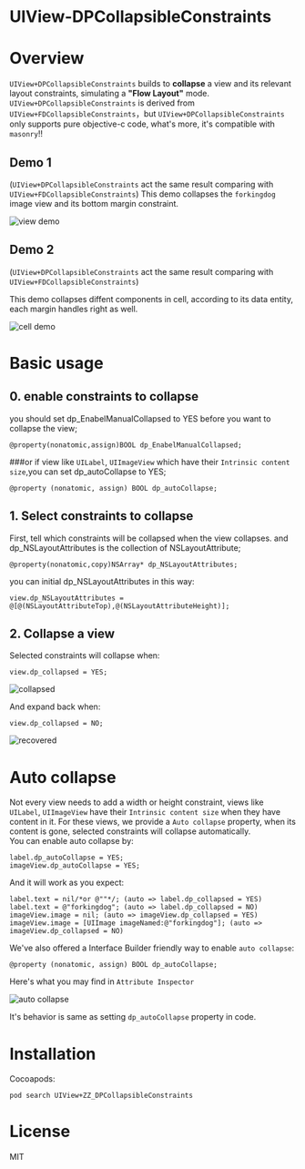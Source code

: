 # UIView-DPCollapsibleConstraints

# Overview
`UIView+DPCollapsibleConstraints` builds to **collapse** a view and its relevant layout constraints, simulating a **"Flow Layout"** mode.
`UIView+DPCollapsibleConstraints` is derived from `UIView+FDCollapsibleConstraints`，but `UIView+DPCollapsibleConstraints` only supports pure objective-c code, what's more, it's compatible with `masonry`!!

## Demo 1
(`UIView+DPCollapsibleConstraints` act the same result comparing with `UIView+FDCollapsibleConstraints`)
This demo collapses the `forkingdog` image view and its bottom margin constraint.  

![view demo](https://github.com/forkingdog/UIView-FDCollapsibleConstraints/blob/master/Sceenshots/screenshot0.gif)  

## Demo 2
(`UIView+DPCollapsibleConstraints` act the same result comparing with `UIView+FDCollapsibleConstraints`)

This demo collapses diffent components in cell, according to its data entity, each margin handles right as well.  

![cell demo](https://github.com/forkingdog/UIView-FDCollapsibleConstraints/blob/master/Sceenshots/screenshot1.gif)

# Basic usage 
## 0. enable constraints to collapse

you should set dp_EnabelManualCollapsed to YES before you want to collapse the view;
```
@property(nonatomic,assign)BOOL dp_EnabelManualCollapsed;
```
###or
if view like `UILabel`, `UIImageView` which have their `Intrinsic content size`,you can set dp_autoCollapse to YES;
```
@property (nonatomic, assign) BOOL dp_autoCollapse;
```

## 1. Select constraints to collapse
First, tell which constraints will be collapsed when the view collapses.
and dp_NSLayoutAttributes is the collection of NSLayoutAttribute;

```
@property(nonatomic,copy)NSArray* dp_NSLayoutAttributes;
```  
you can initial  dp_NSLayoutAttributes in this way:
```
view.dp_NSLayoutAttributes = @[@(NSLayoutAttributeTop),@(NSLayoutAttributeHeight)];
```

## 2. Collapse a view

Selected constraints will collapse when:  

```
view.dp_collapsed = YES;
```
![collapsed](https://github.com/forkingdog/UIView-FDCollapsibleConstraints/blob/master/Sceenshots/screenshot5.png)

And expand back when:

```
view.dp_collapsed = NO;
```

![recovered](https://github.com/forkingdog/UIView-FDCollapsibleConstraints/blob/master/Sceenshots/screenshot6.png)

# Auto collapse

Not every view needs to add a width or height constraint, views like `UILabel`, `UIImageView` have their `Intrinsic content size` when they have content in it. For these views, we provide a `Auto collapse` property, when its content is gone, selected constraints will collapse automatically.  
You can enable auto collapse by:  

```
label.dp_autoCollapse = YES;
imageView.dp_autoCollapse = YES;
```

And it will work as you expect: 

```
label.text = nil/*or @""*/; (auto => label.dp_collapsed = YES)
label.text = @"forkingdog"; (auto => label.dp_collapsed = NO)
imageView.image = nil; (auto => imageView.dp_collapsed = YES)
imageView.image = [UIImage imageNamed:@"forkingdog"]; (auto => imageView.dp_collapsed = NO)
```

We've also offered a Interface Builder friendly way to enable `auto collapse`:  

```
@property (nonatomic, assign) BOOL dp_autoCollapse;
```

Here's what you may find in `Attribute Inspector`

![auto collapse](https://github.com/forkingdog/UIView-FDCollapsibleConstraints/blob/master/Sceenshots/screenshot4.png)

It's behavior is same as setting `dp_autoCollapse` property in code.

# Installation  

Cocoapods: 
```
pod search UIView+ZZ_DPCollapsibleConstraints
```

# License
MIT
